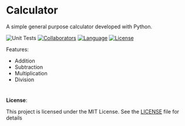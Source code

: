 # Calculator

A simple general purpose calculator developed with Python.

![Unit Tests](https://github.com/SahithiAmmana/Group2_HW1/actions/workflows/unit-tests.yml/badge.svg)
[![Collaborators](https://img.shields.io/badge/Collaborators-5-orange.svg?style=flat)](https://github.com/SahithiAmmana/Group2_HW1/settings/access?query=filter%3Acollaborators)
[![Language](https://img.shields.io/badge/Language-Python-blue.svg?style=flat)](https://github.com/SahithiAmmana/Group2_HW1)
[![License](https://img.shields.io/badge/License-MIT-purple.svg?style=flat)](https://github.com/SahithiAmmana/Group2_HW1)

Features:
- Addition
- Subtraction
- Multiplication
- Division

#
**License**:

This project is licensed under the MIT License. See the [LICENSE](https://github.com/SahithiAmmana/Group2_HW1/blob/main/LICENSE) file for details